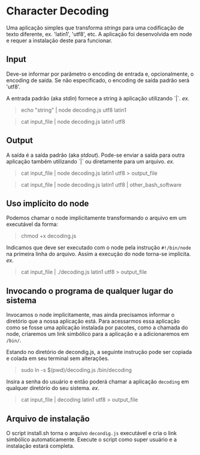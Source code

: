 # Character Decoding
Uma aplicação simples que transforma _strings_ para uma codificação de texto diferente, ex. 'latin1', 'utf8', etc.
A aplicação foi desenvolvida em node e requer a instalação deste para funcionar.

## Input
Deve-se informar por parâmetro o encoding de entrada e, opcionalmente, o encoding de saída. Se não especificado, o encoding de saída padrão será 'utf8'. 

A entrada padrão (aka _stdin_) fornece a string à aplicação utilizando \`|\`.  _ex_.

> echo "string" | node decoding.js utf8 latin1

> cat input_file | node decoding.js latin1 utf8

## Output
A saída é a saída padrão (aka _stdout_). Pode-se enviar a saída para outra aplicação também utilizando \`|\` ou diretamente para um arquivo. _ex._ 

> cat input_file | node decoding.js latin1 utf8 > output_file

> cat input_file | node decoding.js latin1 utf8 | other_bash_software

## Uso implícito do node
Podemos chamar o node implicitamente transformando o arquivo em um executável da forma:

> chmod +x decoding.js

Indicamos que deve ser executado com o node pela instrução `#!/bin/node` na primeira linha do arquivo. Assim a execução do node torna-se implícita. _ex._

> cat input_file | ./decoding.js latin1 utf8 > output_file

## Invocando o programa de qualquer lugar do sistema
Invocamos o node implicitamente, mas ainda precisamos informar o diretório que a nossa aplicação está. Para acessarmos essa aplicação como se fosse uma aplicação instalada por pacotes, como a chamada do node, criaremos um link simbólico para a aplicação e a adicionaremos em `/bin/`. 

Estando no diretório de decondig.js, a seguinte instrução pode ser copiada e colada em seu terminal sem alterações.

> sudo ln -s $(pwd)/decoding.js /bin/decoding

Insira a senha do usuário e então poderá chamar a aplicação `decoding` em qualquer diretório do seu sistema. _ex_.

> cat input_file | decoding latin1 utf8 > output_file

## Arquivo de instalação
O script install.sh torna o arquivo `decondig.js` executável e cria o link simbólico automaticamente.
Execute o script como super usuário e a instalação estará completa.
